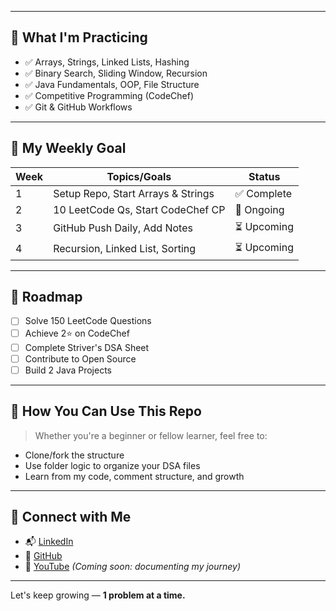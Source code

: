 
---

## 🧠 What I'm Practicing

- ✅ Arrays, Strings, Linked Lists, Hashing
- ✅ Binary Search, Sliding Window, Recursion
- ✅ Java Fundamentals, OOP, File Structure
- ✅ Competitive Programming (CodeChef)
- ✅ Git & GitHub Workflows

---

## 📆 My Weekly Goal

| Week | Topics/Goals                        | Status     |
|------|-------------------------------------|------------|
| 1    | Setup Repo, Start Arrays & Strings  | ✅ Complete |
| 2    | 10 LeetCode Qs, Start CodeChef CP   | 🔄 Ongoing  |
| 3    | GitHub Push Daily, Add Notes        | ⏳ Upcoming |
| 4    | Recursion, Linked List, Sorting     | ⏳ Upcoming |

---

## 🧭 Roadmap

- [ ] Solve 150 LeetCode Questions
- [ ] Achieve 2⭐ on CodeChef
- [ ] Complete Striver's DSA Sheet
- [ ] Contribute to Open Source
- [ ] Build 2 Java Projects

---

## 📌 How You Can Use This Repo

> Whether you're a beginner or fellow learner, feel free to:
- Clone/fork the structure
- Use folder logic to organize your DSA files
- Learn from my code, comment structure, and growth

---

## 🔗 Connect with Me

- 📬 [LinkedIn](https://www.linkedin.com/in/aditya1331kumar)
- 📁 [GitHub](https://github.com/Aditya1331Kumar)
- 🎥 [YouTube](#) *(Coming soon: documenting my journey)*

---

Let's keep growing — **1 problem at a time.**
